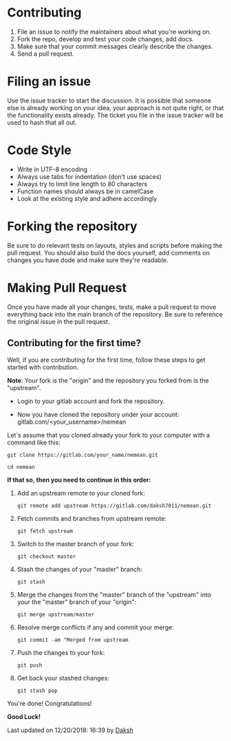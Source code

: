 # Contributing

1. File an issue to notify the maintainers about what you're working on.
2. Fork the repo, develop and test your code changes, add docs.
3. Make sure that your commit messages clearly describe the changes.
4. Send a pull request.

# Filing an issue
Use the issue tracker to start the discussion. It is possible that someone else is 
already working on your idea, your approach is not quite right, or that the functionality 
exists already. The ticket you file in the issue tracker will be used to hash that all out.

# Code Style

* Write in UTF-8 encoding
* Always use tabs for indentation (don't use spaces)
* Always try to limit line length to 80 characters
* Function names should always be in camelCase
* Look at the existing style and adhere accordingly

# Forking the repository
Be sure to do relevant tests on layouts, styles and scripts before making the pull request. 
You should also build the docs yourself, add comments on changes you have dode and make sure they're readable.

# Making Pull Request
Once you have made all your changes, tests, make a pull request to move everything back into the main branch of the 
repository. Be sure to reference the original issue in the pull request. 

## Contributing for the first time?
Well, if you are contributing for the first time, follow these steps to get started with contribution.

**Note**: Your fork is the "origin" and the repository you forked from is the "upstream".

* Login to your gitlab account and fork the repository.

* Now you have cloned the repository under your account: gitlab.com/<your_username>/nemean

Let's assume that you cloned already your fork to your computer with a command like this:

`git clone https://gitlab.com/your_name/nemean.git`

`cd nemean`

**If that so, then you need to continue in this order:**

1. Add an upstream remote to your cloned fork:
    
    `git remote add upstream https://gitlab.com/daksh7011/nemean.git`
1. Fetch commits and branches from upstream remote:
    
    `git fetch upstream`
1. Switch to the master branch of your fork:

    `git checkout master`
1. Stash the changes of your "master" branch:

    `git stash`
1. Merge the changes from the "master" branch of the "upstream" into your the "master" branch of your "origin":

    `git merge upstream/master`
1. Resolve merge conflicts if any and commit your merge:
    
    `git commit -am "Merged from upstream`
1. Push the changes to your fork:

    `git push`
1. Get back your stashed changes:

    `git stash pop`
    
You're done! Congratulations!

**Good Luck!**

Last updated on 12/20/2018: 16:39 by [Daksh](https://gitlab.com/daksh7011)